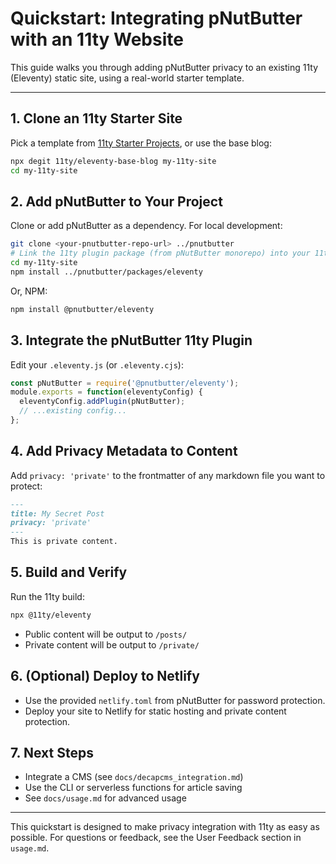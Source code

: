 # Quickstart: Integrating pNutButter with an 11ty Website

This guide walks you through adding pNutButter privacy to an existing 11ty (Eleventy) static site, using a real-world starter template.

---

## 1. Clone an 11ty Starter Site
Pick a template from [11ty Starter Projects](https://www.11ty.dev/docs/starter/), or use the base blog:

```sh
npx degit 11ty/eleventy-base-blog my-11ty-site
cd my-11ty-site
```

## 2. Add pNutButter to Your Project
Clone or add pNutButter as a dependency. For local development:

```sh
git clone <your-pnutbutter-repo-url> ../pnutbutter
# Link the 11ty plugin package (from pNutButter monorepo) into your 11ty site
cd my-11ty-site
npm install ../pnutbutter/packages/eleventy
```

Or, NPM:
```sh
npm install @pnutbutter/eleventy
```

## 3. Integrate the pNutButter 11ty Plugin
Edit your `.eleventy.js` (or `.eleventy.cjs`):

```js
const pNutButter = require('@pnutbutter/eleventy');
module.exports = function(eleventyConfig) {
  eleventyConfig.addPlugin(pNutButter);
  // ...existing config...
};
```

## 4. Add Privacy Metadata to Content
Add `privacy: 'private'` to the frontmatter of any markdown file you want to protect:

```markdown
---
title: My Secret Post
privacy: 'private'
---
This is private content.
```

## 5. Build and Verify
Run the 11ty build:
```sh
npx @11ty/eleventy
```
- Public content will be output to `/posts/`
- Private content will be output to `/private/`

## 6. (Optional) Deploy to Netlify
- Use the provided `netlify.toml` from pNutButter for password protection.
- Deploy your site to Netlify for static hosting and private content protection.

## 7. Next Steps
- Integrate a CMS (see `docs/decapcms_integration.md`)
- Use the CLI or serverless functions for article saving
- See `docs/usage.md` for advanced usage

---

This quickstart is designed to make privacy integration with 11ty as easy as possible. For questions or feedback, see the User Feedback section in `usage.md`.

